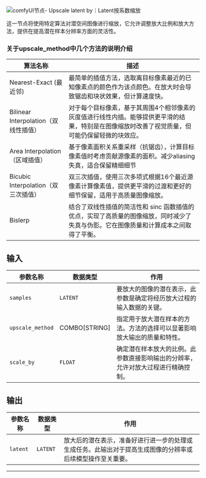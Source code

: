 
<PhotoProvider>
      <PhotoView src="/latent/Upscale_latent_by.jpg">
        <img src="/latent/Upscale_latent_by.jpg" alt="comfyUI节点- Upscale latent by｜Latent按系数缩放" className='rounded-lg' priority/>
      </PhotoView>
</PhotoProvider>

这一节点将使用特定算法对潜空间图像进行缩放，它允许调整放大比例和放大方法，提供在提高潜在样本分辨率方面的灵活性。

### 关于upscale_method中几个方法的说明介绍

| 算法名称 | 描述 |
| --- | --- |
| Nearest-Exact (最近邻) | 最简单的插值方法，选取离目标像素最近的已知像素点的颜色作为该点颜色。在放大时会导致锯齿和块状效果，但计算速度快。 |
| Bilinear Interpolation（双线性插值） | 对于每个目标像素，基于其周围4个相邻像素的灰度值进行线性内插。能够提供更平滑的结果，特别是在图像缩放时改善了视觉质量，但可能仍保留轻微的块效应。 |
| Area Interpolation（区域插值） | 基于像素面积关系重采样（抗锯齿），计算目标像素值时考虑贡献源像素的面积。减少aliasing失真，适合保留精细细节|
| Bicubic Interpolation（双三次插值） | 双三次插值，使用三次多项式根据16个最近源像素计算像素值，提供更平滑的过渡和更好的细节保留，适用于高质量图像缩放。 |
| Bislerp | 结合了双线性插值的简洁性和 sinc 函数插值的优点，实现了高质量的图像缩放，同时减少了失真与伪影。它在图像质量和计算成本之间取得了平衡。|

## 输入

| 参数名称 | 数据类型 | 作用 |
| --- | --- | --- |
| `samples` | `LATENT` | 要放大的图像的潜在表示，此参数是确定将经历放大过程的输入数据的关键。 |
| `upscale_method` | COMBO[STRING] | 指定用于放大潜在样本的方法。方法的选择可以显著影响放大输出的质量和特性。 |
| `scale_by` | `FLOAT` | 确定潜在样本放大的比例。此参数直接影响输出的分辨率，允许对放大过程进行精确控制。 |

## 输出

| 参数名称 | 数据类型 | 作用 |
| --- | --- | --- |
| `latent` | `LATENT` | 放大后的潜在表示，准备好进行进一步的处理或生成任务。此输出对于提高生成图像的分辨率或后续模型操作至关重要。 |

---

